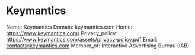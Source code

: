 
# Keymantics

Name: Keymantics
Domain: keymantics.com
Home: https://www.keymantics.com/
Privacy_policy: https://www.keymantics.com/assets/privacy-policy.pdf
Email: contact@keymantics.com
Member_of: Interactive Advertising Bureau (IAB)
